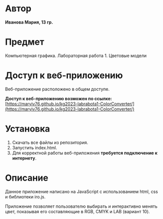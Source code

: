 # Автор
**Иванова Мария, 13 гр.**

# Предмет
Компьютерная графика. Лабораторная работа 1. Цветовые модели

# Доступ к веб-приложению
Веб-приложение расположено в общем доступе.

**Доступ к веб-приложению возможен по ссылке:** [https://maryiv76.github.io/kg2023-labrabota1-ColorConverter/](https://maryiv76.github.io/kg2023-labrabota1-ColorConverter/)

# Установка
1. Скачать все файлы из репозитория.
2. Запустить index.html.
3. Для корректной работы веб-приложения **требуется подключение к интернету**.

# Описание
Данное приложение написано на JavaScript с использованием html, css и библиотеки iro.js.

Приложение позволяет пользователю выбирать и интерактивно менять цвет, показывая его составляющие в RGB, CMYK и LAB (вариант 10).


